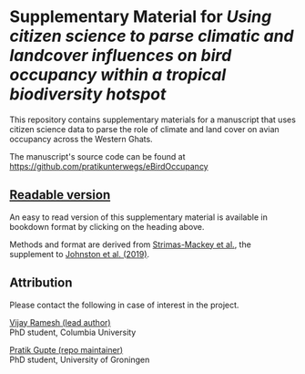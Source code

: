 # Supplementary Material for _Using citizen science to parse climatic and landcover influences on bird occupancy within a tropical biodiversity hotspot_

This repository contains supplementary materials for a manuscript that uses citizen science data to parse the role of climate and land cover on avian occupancy across the Western Ghats. 

The manuscript's source code can be found at https://github.com/pratikunterwegs/eBirdOccupancy

## [Readable version](https://pratikunterwegs.github.io/eBirdOccupancy/)

An easy to read version of this supplementary material is available in bookdown format by clicking on the heading above.

Methods and format are derived from [Strimas-Mackey et al.](https://cornelllabofornithology.github.io/ebird-best-practices/), the supplement to [Johnston et al. (2019)](https://www.biorxiv.org/content/10.1101/574392v1).

## Attribution

Please contact the following in case of interest in the project.

[Vijay Ramesh (lead author)](https://evolecol.weebly.com/)  
PhD student, Columbia University

[Pratik Gupte (repo maintainer)](https://github.com/pratikunterwegs)  
PhD student, University of Groningen 
